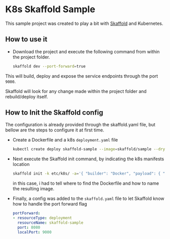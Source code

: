 # K8s Skaffold Sample

This sample project was created to play a bit with [Skaffold](https://skaffold.dev/) and Kubernetes.

## How to use it

* Download the project and execute the following command from within the project folder.
    ```sh
    skaffold dev --port-forward=true
    ```

This will build, deploy and expose the service endpoints through the port `9000`.

Skaffold will look for any change made within the project folder and rebuild/deploy itself.

## How to Init the Skaffold config

The configuration is already provided through the skaffold.yaml file, but bellow are the steps to configure it at first time.

* Create a Dockerfile and a k8s `deployment.yaml` file
    ```sh
    kubectl create deploy skaffold-sample --image=skaffold/sample --dry-run=client -o=yaml > deploy.yaml
    ```
* Next execute the Skaffold init command, by indicating the k8s manifests location
    ```sh
    skaffold init -k etc/k8s/ -a='{ "builder": "Docker", "payload": { "path": "./Dockerfile" }, "image": "skaffold/sample" }'
    ```

    in this case, i had to tell where to find the Dockerfile and how to name the resulting image.
* Finally, a config was added to the `skaffold.yaml` file to let Skaffold know how to handle the port forward flag
    ```yaml
    portForward:
    - resourceType: deployment
      resourceName: skaffold-sample
      port: 8080
      localPort: 9000
    ```